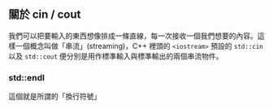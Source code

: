 ## 關於 cin / cout

我們可以把要輸入的東西想像排成一條直線，每一次接收一個我們想要的內容。這樣一個概念叫做「串流」(streaming)，C++ 裡頭的 `<iostream>` 預設的 `std::cin` 以及 `std::cout` 便分別是用作標準輸入與標準輸出的兩個串流物件。

### std::endl

這個就是所謂的「換行符號」